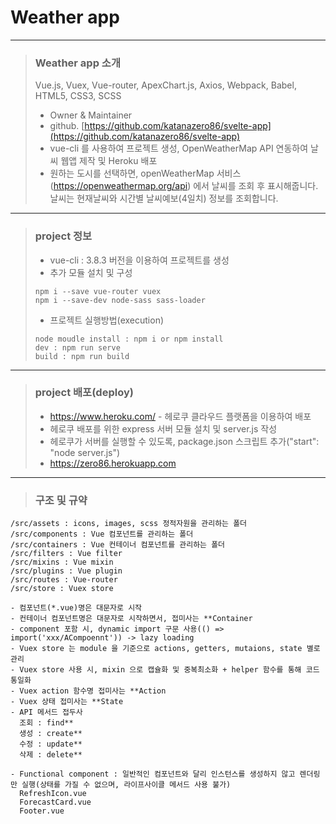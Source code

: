 # Weather app

---

> ### Weather app 소개 <br/>
> Vue.js, Vuex, Vue-router, ApexChart.js, Axios, Webpack, Babel, HTML5, CSS3, SCSS
> - Owner & Maintainer
> - github. [https://github.com/katanazero86/svelte-app](https://github.com/katanazero86/svelte-app)
> - vue-cli 를 사용하여 프로젝트 생성, OpenWeatherMap API 연동하여 날씨 웹앱 제작 및 Heroku 배포
> - 원하는 도시를 선택하면, openWeatherMap 서비스(https://openweathermap.org/api) 에서 날씨를 조회 후 표시해줍니다. 날씨는 현재날씨와 시간별 날씨예보(4일치) 정보를 조회합니다.

---

> ### project 정보 <br/>
> - vue-cli : 3.8.3 버전을 이용하여 프로젝트를 생성
> - 추가 모듈 설치 및 구성
> ```
> npm i --save vue-router vuex
> npm i --save-dev node-sass sass-loader
> ```
> - 프로젝트 실행방법(execution)
> ```
> node moudle install : npm i or npm install
> dev : npm run serve
> build : npm run build
> ```

---

> ### project 배포(deploy) <br/>
> - https://www.heroku.com/ - 헤로쿠 클라우드 플랫폼을 이용하여 배포
> - 헤로쿠 배포를 위한 express 서버 모듈 설치 및 server.js 작성
> - 헤로쿠가 서버를 실행할 수 있도록, package.json 스크립트 추가("start": "node server.js")
> - https://zero86.herokuapp.com

---

> ### 구조 및 규약

```
/src/assets : icons, images, scss 정적자원을 관리하는 폴더
/src/components : Vue 컴포넌트를 관리하는 폴더
/src/containers : Vue 컨테이너 컴포넌트를 관리하는 폴더
/src/filters : Vue filter
/src/mixins : Vue mixin
/src/plugins : Vue plugin
/src/routes : Vue-router
/src/store : Vuex store

- 컴포넌트(*.vue)명은 대문자로 시작
- 컨테이너 컴포넌트명은 대문자로 시작하면서, 접미사는 **Container
- component 포함 시, dynamic import 구문 사용(() => import('xxx/ACompoennt')) -> lazy loading
- Vuex store 는 module 을 기준으로 actions, getters, mutaions, state 별로 관리
- Vuex store 사용 시, mixin 으로 캡슐화 및 중복최소화 + helper 함수를 통해 코드 통일화
- Vuex action 함수명 접미사는 **Action
- Vuex 상태 접미사는 **State
- API 메서드 접두사
  조회 : find**
  생성 : create**
  수정 : update**
  삭제 : delete**

- Functional component : 일반적인 컴포넌트와 달리 인스턴스를 생성하지 않고 렌더링만 실행(상태를 가질 수 없으며, 라이프사이클 메서드 사용 불가)
  RefreshIcon.vue
  ForecastCard.vue
  Footer.vue

```
